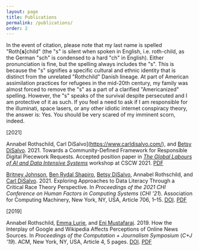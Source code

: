 ```yaml
---
layout: page
title: Publications
permalink: /publications/
order: 2
---
```


In the event of citation, please note that my last name is spelled "Roth[__s__]child" (the "s" is silent when spoken in English, i.e. roth-child, as the German "sch" is condensed to a hard "ch" in English). Either pronunciation is fine, but the spelling always includes the "s". This is because the "s" signifies a specific cultural and ethnic identity that is distinct from the unrelated "Rothchild" Danish lineage. At part of American assimilation practices for refugees in the mid-20th century, my family was almost forced to remove the "s" as a part of a clarified "Americanized" spelling. However, the "s" speaks  of the survival despite persecuted and I am protective of it as such. If you feel a need to ask if I am responsible for the illuminati, space lasers, or any other idiotic internet conspiracy theory, the answer is: Yes. You should be very scared of my imminent scorn, indeed.  

[2021]

Annabel Rothschild, Carl DiSalvo](https://www.carldisalvo.com/), and [Betsy DiSalvo](http://www.betsydisalvo.com/). 2021. Towards a Community-Defined Framework for Responsible Digital Piecework Requests. Accepted position paper in [_The Global Labours of AI and Data Intensive Systems_](https://globaltechandsociety.red/cscw2021/) workshop at CSCW 2021. [PDF](/documents/Rothschild_GlobalLabors_2021.pdf)

[Britney Johnson](https://www.linkedin.com/in/britney-johnson-8b904555/), [Ben Rydal Shapiro](https://www.benrydal.com/), [Betsy DiSalvo](http://www.betsydisalvo.com/), Annabel Rothschild, and [Carl DiSalvo](https://www.carldisalvo.com/). 2021. Exploring Approaches to Data Literacy Through a Critical Race Theory Perspective. In _Proceedings of the 2021 CHI Conference on Human Factors in Computing Systems_ (_CHI '21_). Association for Computing Machinery, New York, NY, USA, Article 706, 1–15. [DOI](https://doi.org/10.1145/3411764.3445141). [PDF](/documents/Johnson_CSCW_2021.pdf)

[2019]

Annabel Rothschild, [Emma Lurie](https://emmalurie.github.io/), and [Eni Mustafaraj](https://cs.wellesley.edu/~eni/index.html). 2019. How the Interplay of Google and Wikipedia Affects Perceptions of Online News Sources. In _Proceedings of the Computation + Journalism Symposium_ (_C+J '19_). ACM, New York, NY, USA, Article 4, 5 pages. [DOI](https://doi.org/10.475/123_4). [PDF](/documents/Rothschild_C+J_2019.pdf)
